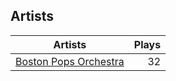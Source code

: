 ## Artists
Artists | Plays 
----- | -----: 
[Boston Pops Orchestra](/artists/boston-pops-orchestra-136372) | 32

